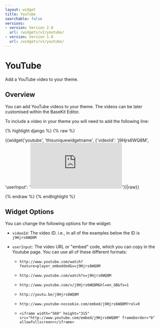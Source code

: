 ```yaml
---
layout: widget
title: YouTube
searchable: false
versions:
- version: Version 2.0
  url: /widgets/v2/youtube/
- version: Version 1.0
  url: /widgets/v1/youtube/
---
```


# YouTube

Add a YouTube video to your theme.

## Overview

You can add YouTube videos to your theme. The videos can be later customised within the BaseKit Editor. 

To include a video in your theme you will need to add the following line:

{% highlight django %}
{% raw %}

  {{widget('youtube', 'thisuniquewidgetname', {'videoId': 'j9Hjrs6WQ8M', 'userInput': '<iframe src="http://www.youtube.com/embed/j9Hjrs6WQ8M" frameborder="0" allowfullscreen></iframe>'})|raw}}

{% endraw %}
{% endhighlight %}

## Widget Options

You can change the following options for the widget:

* ```videoId```: The video ID. i.e., in all of the examples below the ID is ```j9Hjrs6WQ8M```

* ```userInput```: The video URL or "embed" code, which you can copy in the Youtube page. You can use all of these different formats:

  * ```http://www.youtube.com/watch?feature=player_embedded&v=j9Hjrs6WQ8M```

  * ```http://www.youtube.com/watch?v=j9Hjrs6WQ8M```

  * ```http://www.youtube.com/v/j9Hjrs6WQ8M&hl=en_GB&fs=1```

  * ```http://youtu.be/j9Hjrs6WQ8M```

  * ```http://www.youtube-nocookie.com/embed/j9Hjrs6WQ8M?rel=0```

  * ```<iframe width="560" height="315" src="http://www.youtube.com/embed/j9Hjrs6WQ8M" frameborder="0" allowfullscreen></iframe>```
